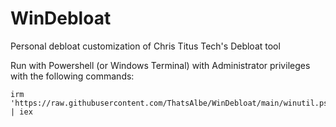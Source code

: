 # WinDebloat
Personal debloat customization of Chris Titus Tech's Debloat tool

Run with Powershell (or Windows Terminal) with Administrator privileges with the following commands:

```
irm 'https://raw.githubusercontent.com/ThatsAlbe/WinDebloat/main/winutil.ps1' | iex
```
